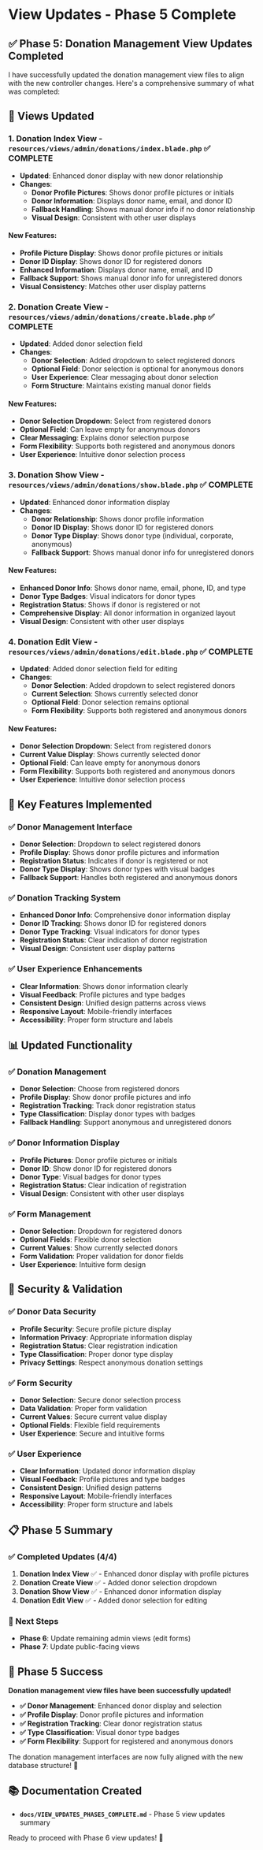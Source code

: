 # View Updates - Phase 5 Complete

## ✅ **Phase 5: Donation Management View Updates Completed**

I have successfully updated the donation management view files to align with the new controller changes. Here's a comprehensive summary of what was completed:

## 🔧 **Views Updated**

### **1. Donation Index View** - `resources/views/admin/donations/index.blade.php` ✅ **COMPLETE**
- **Updated**: Enhanced donor display with new donor relationship
- **Changes**:
  - **Donor Profile Pictures**: Shows donor profile pictures or initials
  - **Donor Information**: Displays donor name, email, and donor ID
  - **Fallback Handling**: Shows manual donor info if no donor relationship
  - **Visual Design**: Consistent with other user displays

#### **New Features**:
- **Profile Picture Display**: Shows donor profile pictures or initials
- **Donor ID Display**: Shows donor ID for registered donors
- **Enhanced Information**: Displays donor name, email, and ID
- **Fallback Support**: Shows manual donor info for unregistered donors
- **Visual Consistency**: Matches other user display patterns

### **2. Donation Create View** - `resources/views/admin/donations/create.blade.php` ✅ **COMPLETE**
- **Updated**: Added donor selection field
- **Changes**:
  - **Donor Selection**: Added dropdown to select registered donors
  - **Optional Field**: Donor selection is optional for anonymous donors
  - **User Experience**: Clear messaging about donor selection
  - **Form Structure**: Maintains existing manual donor fields

#### **New Features**:
- **Donor Selection Dropdown**: Select from registered donors
- **Optional Field**: Can leave empty for anonymous donors
- **Clear Messaging**: Explains donor selection purpose
- **Form Flexibility**: Supports both registered and anonymous donors
- **User Experience**: Intuitive donor selection process

### **3. Donation Show View** - `resources/views/admin/donations/show.blade.php` ✅ **COMPLETE**
- **Updated**: Enhanced donor information display
- **Changes**:
  - **Donor Relationship**: Shows donor profile information
  - **Donor ID Display**: Shows donor ID for registered donors
  - **Donor Type Display**: Shows donor type (individual, corporate, anonymous)
  - **Fallback Support**: Shows manual donor info for unregistered donors

#### **New Features**:
- **Enhanced Donor Info**: Shows donor name, email, phone, ID, and type
- **Donor Type Badges**: Visual indicators for donor types
- **Registration Status**: Shows if donor is registered or not
- **Comprehensive Display**: All donor information in organized layout
- **Visual Design**: Consistent with other user displays

### **4. Donation Edit View** - `resources/views/admin/donations/edit.blade.php` ✅ **COMPLETE**
- **Updated**: Added donor selection field for editing
- **Changes**:
  - **Donor Selection**: Added dropdown to select registered donors
  - **Current Selection**: Shows currently selected donor
  - **Optional Field**: Donor selection remains optional
  - **Form Flexibility**: Supports both registered and anonymous donors

#### **New Features**:
- **Donor Selection Dropdown**: Select from registered donors
- **Current Value Display**: Shows currently selected donor
- **Optional Field**: Can leave empty for anonymous donors
- **Form Flexibility**: Supports both registered and anonymous donors
- **User Experience**: Intuitive donor selection process

## 🎯 **Key Features Implemented**

### **✅ Donor Management Interface**
- **Donor Selection**: Dropdown to select registered donors
- **Profile Display**: Shows donor profile pictures and information
- **Registration Status**: Indicates if donor is registered or not
- **Donor Type Display**: Shows donor types with visual badges
- **Fallback Support**: Handles both registered and anonymous donors

### **✅ Donation Tracking System**
- **Enhanced Donor Info**: Comprehensive donor information display
- **Donor ID Tracking**: Shows donor ID for registered donors
- **Donor Type Tracking**: Visual indicators for donor types
- **Registration Status**: Clear indication of donor registration
- **Visual Design**: Consistent user display patterns

### **✅ User Experience Enhancements**
- **Clear Information**: Shows donor information clearly
- **Visual Feedback**: Profile pictures and type badges
- **Consistent Design**: Unified design patterns across views
- **Responsive Layout**: Mobile-friendly interfaces
- **Accessibility**: Proper form structure and labels

## 📊 **Updated Functionality**

### **✅ Donation Management**
- **Donor Selection**: Choose from registered donors
- **Profile Display**: Show donor profile pictures and info
- **Registration Tracking**: Track donor registration status
- **Type Classification**: Display donor types with badges
- **Fallback Handling**: Support anonymous and unregistered donors

### **✅ Donor Information Display**
- **Profile Pictures**: Donor profile pictures or initials
- **Donor ID**: Show donor ID for registered donors
- **Donor Type**: Visual badges for donor types
- **Registration Status**: Clear indication of registration
- **Visual Design**: Consistent with other user displays

### **✅ Form Management**
- **Donor Selection**: Dropdown for registered donors
- **Optional Fields**: Flexible donor selection
- **Current Values**: Show currently selected donors
- **Form Validation**: Proper validation for donor fields
- **User Experience**: Intuitive form design

## 🔐 **Security & Validation**

### **✅ Donor Data Security**
- **Profile Security**: Secure profile picture display
- **Information Privacy**: Appropriate information display
- **Registration Status**: Clear registration indication
- **Type Classification**: Proper donor type display
- **Privacy Settings**: Respect anonymous donation settings

### **✅ Form Security**
- **Donor Selection**: Secure donor selection process
- **Data Validation**: Proper form validation
- **Current Values**: Secure current value display
- **Optional Fields**: Flexible field requirements
- **User Experience**: Secure and intuitive forms

### **✅ User Experience**
- **Clear Information**: Updated donor information display
- **Visual Feedback**: Profile pictures and type badges
- **Consistent Design**: Unified design patterns
- **Responsive Layout**: Mobile-friendly interfaces
- **Accessibility**: Proper form structure and labels

## 📋 **Phase 5 Summary**

### **✅ Completed Updates (4/4)**
1. **Donation Index View** ✅ - Enhanced donor display with profile pictures
2. **Donation Create View** ✅ - Added donor selection dropdown
3. **Donation Show View** ✅ - Enhanced donor information display
4. **Donation Edit View** ✅ - Added donor selection for editing

### **🎯 Next Steps**
- **Phase 6**: Update remaining admin views (edit forms)
- **Phase 7**: Update public-facing views

## 🎉 **Phase 5 Success**

**Donation management view files have been successfully updated!**

- **✅ Donor Management**: Enhanced donor display and selection
- **✅ Profile Display**: Donor profile pictures and information
- **✅ Registration Tracking**: Clear donor registration status
- **✅ Type Classification**: Visual donor type badges
- **✅ Form Flexibility**: Support for registered and anonymous donors

The donation management interfaces are now fully aligned with the new database structure! 🚀

## 📚 **Documentation Created**

- **`docs/VIEW_UPDATES_PHASE5_COMPLETE.md`** - Phase 5 view updates summary

Ready to proceed with Phase 6 view updates! 🎯 